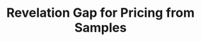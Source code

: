 ---
title: "Revelation Gap for Pricing from Samples"
authors: 'Yiding Feng, Jason Hartline, Yingkai Li'
type: '1' #1:conference; 2:journal; 3:both
year: '2021'
conference: 'Symposium on Theory of Computing'
acronym: 'STOC'
link: 'https://arxiv.org/abs/2102.13496'
---